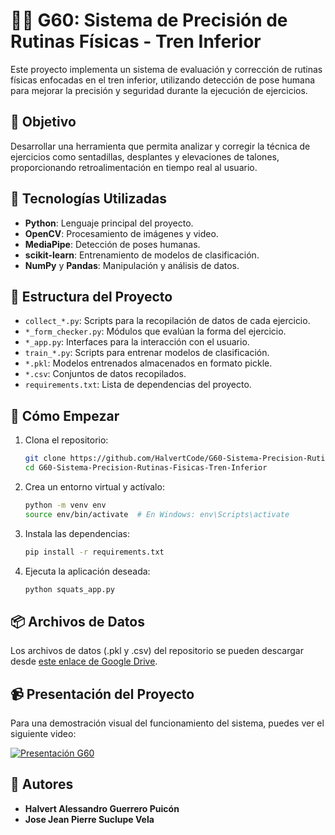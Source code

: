 # 🏋️‍♂️ G60: Sistema de Precisión de Rutinas Físicas - Tren Inferior

Este proyecto implementa un sistema de evaluación y corrección de rutinas físicas enfocadas en el tren inferior, utilizando detección de pose humana para mejorar la precisión y seguridad durante la ejecución de ejercicios.

## 🎯 Objetivo

Desarrollar una herramienta que permita analizar y corregir la técnica de ejercicios como sentadillas, desplantes y elevaciones de talones, proporcionando retroalimentación en tiempo real al usuario.

## 🧰 Tecnologías Utilizadas

- **Python**: Lenguaje principal del proyecto.
- **OpenCV**: Procesamiento de imágenes y video.
- **MediaPipe**: Detección de poses humanas.
- **scikit-learn**: Entrenamiento de modelos de clasificación.
- **NumPy** y **Pandas**: Manipulación y análisis de datos.

## 📁 Estructura del Proyecto

- `collect_*.py`: Scripts para la recopilación de datos de cada ejercicio.
- `*_form_checker.py`: Módulos que evalúan la forma del ejercicio.
- `*_app.py`: Interfaces para la interacción con el usuario.
- `train_*.py`: Scripts para entrenar modelos de clasificación.
- `*.pkl`: Modelos entrenados almacenados en formato pickle.
- `*.csv`: Conjuntos de datos recopilados.
- `requirements.txt`: Lista de dependencias del proyecto.

## 🚀 Cómo Empezar

1. Clona el repositorio:

   ```bash
   git clone https://github.com/HalvertCode/G60-Sistema-Precision-Rutinas-Fisicas-Tren-Inferior.git
   cd G60-Sistema-Precision-Rutinas-Fisicas-Tren-Inferior
   ```

2. Crea un entorno virtual y actívalo:

   ```bash
   python -m venv env
   source env/bin/activate  # En Windows: env\Scripts\activate
   ```

3. Instala las dependencias:

   ```bash
   pip install -r requirements.txt
   ```

4. Ejecuta la aplicación deseada:

   ```bash
   python squats_app.py
   ```

## 📦 Archivos de Datos

Los archivos de datos (.pkl y .csv) del repositorio se pueden descargar desde [este enlace de Google Drive](https://drive.google.com/drive/folders/1azSR81gyLWGCcZueUkVx534DCR30gwWR?usp=sharing).

## 📹 Presentación del Proyecto

Para una demostración visual del funcionamiento del sistema, puedes ver el siguiente video:

[![Presentación G60](https://img.youtube.com/vi/N3otuIkYhJc/0.jpg)](https://www.youtube.com/watch?v=N3otuIkYhJc)

## 👥 Autores

- **Halvert Alessandro Guerrero Puicón**
- **Jose Jean Pierre Suclupe Vela**